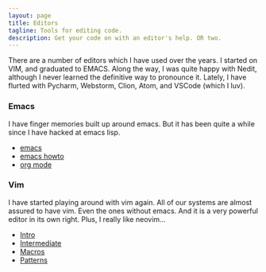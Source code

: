 ```yaml
---
layout: page
title: Editors
tagline: Tools for editing code.
description: Get your code on with an editor's help. OR two.
---
```


There are a number of editors which I have used over the years. I started on VIM, and graduated to EMACS. Along the way, I was quite happy with Nedit, although I never learned the definitive way to pronounce it.  Lately, I have flurted with Pycharm, Webstorm, Clion, Atom, and VSCode (which I luv).

### Emacs

I have finger memories built up around emacs. But it has been quite a while since I have hacked at emacs lisp.
- [emacs](editors/emacs/emacs.html)
- [emacs howto](editors/emacs/howto.html)
- [org mode](editors/emacs/org-mode.html)

### Vim
I have started playing around with vim again. All of our systems are almost assured to have vim. Even the ones without emacs. And it is a very powerful editor in its own right. Plus, I really like neovim...

- [Intro](editors/vi/intro.html)
- [Intermediate](editors/vi/intermediate.html)
- [Macros](editors/vi/macros.html)
- [Patterns](editors/vi/patterns.html)
